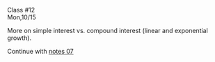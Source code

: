 <div class="lecture1">

<div class="column_date">
<p markdown="block">

Class #12 <br>
Mon,10/15

</p>
</div>
<div class="column_materials">
<p markdown="block">

More on simple interest vs. compound interest (linear and exponential growth).

Continue with 
[notes 07](https://drive.google.com/drive/folders/1-Rix3KyrOcqCpckkmU_nJX6-YUwnre7G?usp=sharing)




</p>
</div>

<div class="column_assign">
<p markdown="block">



</p>
</div>

</div>
